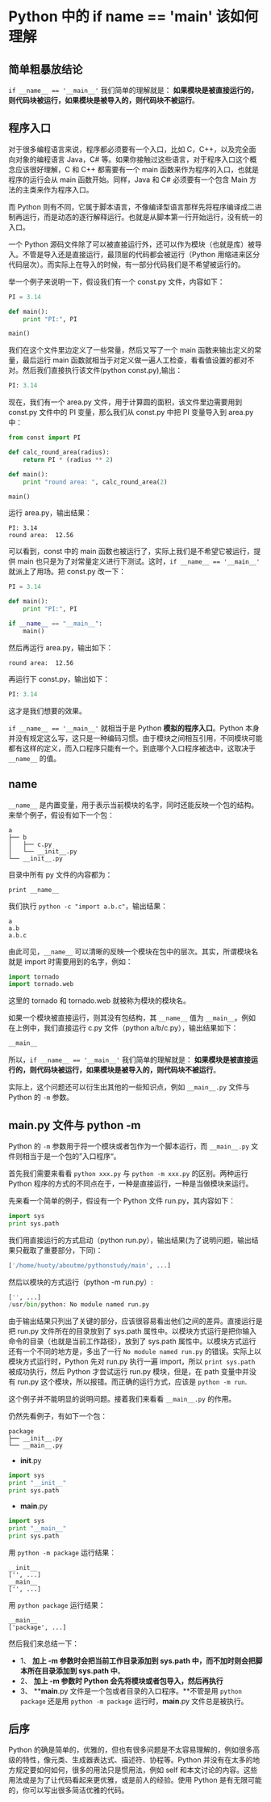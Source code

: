 # Python 中的 if __name__ == '__main__' 该如何理解

## 简单粗暴放结论

`if __name__ == '__main__'` 我们简单的理解就是： **如果模块是被直接运行的，则代码块被运行，如果模块是被导入的，则代码块不被运行**。

## 程序入口

对于很多编程语言来说，程序都必须要有一个入口，比如 C，C++，以及完全面向对象的编程语言 Java，C# 等。如果你接触过这些语言，对于程序入口这个概念应该很好理解，C 和 C++ 都需要有一个 main 函数来作为程序的入口，也就是程序的运行会从 main 函数开始。同样，Java 和 C# 必须要有一个包含 Main 方法的主类来作为程序入口。

而 Python 则有不同，它属于脚本语言，不像编译型语言那样先将程序编译成二进制再运行，而是动态的逐行解释运行。也就是从脚本第一行开始运行，没有统一的入口。

一个 Python 源码文件除了可以被直接运行外，还可以作为模块（也就是库）被导入。不管是导入还是直接运行，最顶层的代码都会被运行（Python 用缩进来区分代码层次）。而实际上在导入的时候，有一部分代码我们是不希望被运行的。

举一个例子来说明一下，假设我们有一个 const.py 文件，内容如下：

```python
PI = 3.14

def main():
    print "PI:", PI

main()
```

我们在这个文件里边定义了一些常量，然后又写了一个 main 函数来输出定义的常量，最后运行 main 函数就相当于对定义做一遍人工检查，看看值设置的都对不对。然后我们直接执行该文件(python const.py),输出：

```python
PI: 3.14
```

现在，我们有一个 area.py 文件，用于计算圆的面积，该文件里边需要用到 const.py 文件中的 PI 变量，那么我们从 const.py 中把 PI 变量导入到 area.py 中：

```python
from const import PI

def calc_round_area(radius):
    return PI * (radius ** 2)

def main():
    print "round area: ", calc_round_area(2)

main()
```

运行 area.py，输出结果：

```
PI: 3.14
round area:  12.56
```

可以看到，const 中的 main 函数也被运行了，实际上我们是不希望它被运行，提供 main 也只是为了对常量定义进行下测试。这时，`if __name__ == '__main__'` 就派上了用场。把 const.py 改一下：

```python
PI = 3.14

def main():
    print "PI:", PI

if __name__ == "__main__":
    main()
```

然后再运行 area.py，输出如下：

```
round area:  12.56
```

再运行下 const.py，输出如下：

```python
PI: 3.14
```

这才是我们想要的效果。

`if __name__ == '__main__'` 就相当于是 Python **模拟的程序入口**。Python 本身并没有规定这么写，这只是一种编码习惯。由于模块之间相互引用，不同模块可能都有这样的定义，而入口程序只能有一个。到底哪个入口程序被选中，这取决于 `__name__` 的值。

## __name__

`__name__` 是内置变量，用于表示当前模块的名字，同时还能反映一个包的结构。来举个例子，假设有如下一个包：

```
a
├── b
│   ├── c.py
│   └── __init__.py
└── __init__.py
```

目录中所有 py 文件的内容都为：

```
print __name__
```

我们执行 `python -c "import a.b.c"`，输出结果：

```
a
a.b
a.b.c
```

由此可见，`__name__` 可以清晰的反映一个模块在包中的层次。其实，所谓模块名就是 import 时需要用到的名字，例如：

```python
import tornado
import tornado.web
```

这里的 tornado 和 tornado.web 就被称为模块的模块名。

如果一个模块被直接运行，则其没有包结构，其 `__name__` 值为 `__main__`。例如在上例中，我们直接运行 c.py 文件（python a/b/c.py），输出结果如下：

```python
__main__
```

所以，`if __name__ == '__main__'` 我们简单的理解就是： **如果模块是被直接运行的，则代码块被运行，如果模块是被导入的，则代码块不被运行**。

实际上，这个问题还可以衍生出其他的一些知识点，例如 `__main__.py` 文件与 Python 的 `-m` 参数。

## __main__.py 文件与 python -m

Python 的 `-m` 参数用于将一个模块或者包作为一个脚本运行，而 `__main__.py` 文件则相当于是一个包的”入口程序“。

首先我们需要来看看 `python xxx.py` 与 `python -m xxx.py` 的区别。两种运行 Python 程序的方式的不同点在于，一种是直接运行，一种是当做模块来运行。

先来看一个简单的例子，假设有一个 Python 文件 run.py，其内容如下：

```python
import sys
print sys.path
```

我们用直接运行的方式启动（python run.py），输出结果(为了说明问题，输出结果只截取了重要部分，下同)：

```python
['/home/huoty/aboutme/pythonstudy/main', ...]
```

然后以模块的方式运行（python -m run.py）:

```python
['', ...]
/usr/bin/python: No module named run.py
```

由于输出结果只列出了关键的部分，应该很容易看出他们之间的差异。直接运行是把 run.py 文件所在的目录放到了 sys.path 属性中。以模块方式运行是把你输入命令的目录（也就是当前工作路径），放到了 sys.path 属性中。以模块方式运行还有一个不同的地方是，多出了一行 `No module named run.py` 的错误。实际上以模块方式运行时，Python 先对 run.py 执行一遍 import，所以 `print sys.path` 被成功执行，然后 Python 才尝试运行 run.py 模块，但是，在 path 变量中并没有 run.py 这个模块，所以报错。而正确的运行方式，应该是 `python -m run`.

这个例子并不能明显的说明问题。接着我们来看看 `__main__.py` 的作用。

仍然先看例子，有如下一个包：

```
package
├── __init__.py
└── __main__.py
```

- __init__.py

```python
import sys
print "__init__"
print sys.path
```

- __main__.py

```python
import sys
print "__main__"
print sys.path
```

用 `python -m package` 运行结果：

```
__init__
['', ...]
__main__
['', ...]
```

用 `python package` 运行结果：

```
__main__
['package', ...]
```

然后我们来总结一下：

- 1、 **加上 -m 参数时会把当前工作目录添加到 sys.path 中，而不加时则会把脚本所在目录添加到 sys.path 中**。
- 2、 **加上 -m 参数时 Python 会先将模块或者包导入，然后再执行**
- 3、 **__main__.py 文件是一个包或者目录的入口程序。**不管是用 `python package` 还是用 `python -m package` 运行时，__main__.py 文件总是被执行。

## 后序

Python 的确是简单的，优雅的，但也有很多问题是不太容易理解的，例如很多高级的特性，像元类、生成器表达式、描述符、协程等。Python 并没有在太多的地方规定要如何如何，很多的用法只是惯用法，例如 self 和本文讨论的内容。这些用法或是为了让代码看起来更优雅，或是前人的经验。使用 Python 是有无限可能的，你可以写出很多简洁优雅的代码。